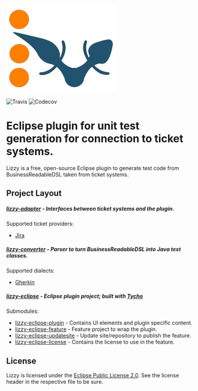 <img src="src/site/resources/images/Lizzy_logo.png" alt="Lizzy">

![Travis](https://api.travis-ci.com/intensiongmbh/lizzy.svg?branch=master) ![Codecov](https://codecov.io/gh/intensiongmbh/lizzy/branch/master/graph/badge.svg)

# Eclipse plugin for unit test generation for connection to ticket systems.

Lizzy is a free, open-source Eclipse plugin to generate test code from BusinessReadableDSL taken from ticket systems.

## Project Layout

##### <a href="lizzy-adapter/">lizzy-adapter</a> - Interfaces between ticket systems and the plugin.
Supported ticket providers:
<ul>
<li><a href="https://www.atlassian.com/software/jira">Jira</a></li>
</ul>

##### <a href="lizzy-converter/">lizzy-converter</a> - Parser to turn BusinessReadableDSL into Java test classes.<br/>
Supported dialects:
<ul>
<li><a href="https://docs.cucumber.io/gherkin/">Gherkin</a></li>
</ul>

##### <a href="lizzy-eclipse/">lizzy-eclipse</a> - Eclipse plugin project; built with <a href="https://www.eclipse.org/tycho/">Tycho</a>
Submodules:
<ul>
<li><a href="lizzy-eclipse/lizzy-eclipse-plugin">lizzy-eclipse-plugin</a> - Contains UI elements and plugin specific content.</li>
<li><a href="lizzy-eclipse/lizzy-eclipse-feature">lizzy-eclipse-feature</a> - Feature project to wrap the plugin.</li>
<li><a href="lizzy-eclipse/lizzy-eclipse-updatesite">lizzy-eclipse-updatesite</a> - Update site/repository to publish the feature.</li>
<li><a href="lizzy-eclipse/lizzy-eclipse-license">lizzy-eclipse-license</a> - Contains the license to use in the feature.</li>
</ul>

## License

Lizzy is licensed under the <a href="http://www.eclipse.org/legal/epl-2.0/">Eclipse Public License 2.0</a>. See the license header in the respective file to be sure.